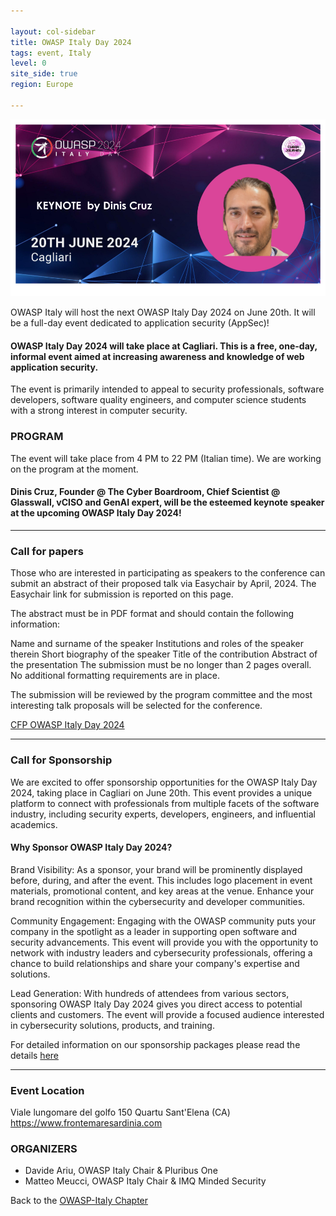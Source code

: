 ```yaml
---

layout: col-sidebar
title: OWASP Italy Day 2024
tags: event, Italy
level: 0
site_side: true
region: Europe

---
```

<img src="https://github.com/OWASP/www-chapter-italy/blob/master/assets/images/OWASPIT2024Top.png?raw=true"/>  

OWASP Italy will host the next OWASP Italy Day 2024 on June 20th. It will be a full-day event dedicated to application security (AppSec)!

#### OWASP Italy Day 2024 will take place at Cagliari. This is a free, one-day, informal event aimed at increasing awareness and knowledge of web application security.

The event is primarily intended to appeal to security professionals, software developers, software quality engineers, and computer science students with a strong interest in computer security. 

### PROGRAM

The event will take place from 4 PM to 22 PM (Italian time). We are working on the program at the moment.

#### Dinis Cruz, Founder @ The Cyber Boardroom, Chief Scientist @ Glasswall, vCISO and GenAI expert, will be the esteemed keynote speaker at the upcoming OWASP Italy Day 2024! ####



---

### Call for papers 

Those who are interested in participating as speakers to the conference can submit an abstract of their proposed talk via Easychair by April, 2024. The Easychair link for submission is reported on this page.

The abstract must be in PDF format and should contain the following information: 

Name and surname of the speaker
Institutions and roles of the speaker therein
Short biography of the speaker
Title of the contribution 
Abstract of the presentation
The submission must be no longer than 2 pages overall. No additional formatting requirements are in place.

The submission will be reviewed by the program committee and the most interesting talk proposals will be selected for the conference.

[CFP OWASP Italy Day 2024](https://easychair.org/cfp/CJ24)

---

### Call for Sponsorship 

We are excited to offer sponsorship opportunities for the OWASP Italy Day 2024, taking place in Cagliari on June 20th. This event provides a unique platform to connect with professionals from multiple facets of the software industry, including security experts, developers, engineers, and influential academics.

#### Why Sponsor OWASP Italy Day 2024?
Brand Visibility: As a sponsor, your brand will be prominently displayed before, during, and after the event. This includes logo placement in event materials, promotional content, and key areas at the venue. Enhance your brand recognition within the cybersecurity and developer communities.

Community Engagement: Engaging with the OWASP community puts your company in the spotlight as a leader in supporting open software and security advancements. This event will provide you with the opportunity to network with industry leaders and cybersecurity professionals, offering a chance to build relationships and share your company's expertise and solutions.

Lead Generation: With hundreds of attendees from various sectors, sponsoring OWASP Italy Day 2024 gives you direct access to potential clients and customers. The event will provide a focused audience interested in cybersecurity solutions, products, and training.

For detailed information on our sponsorship packages please read the details [here](https://owasp.org/www-chapter-italy/events/OWASPIt24SponsorKit)

---

### Event Location
Viale lungomare del golfo 150 Quartu Sant'Elena (CA)
https://www.frontemaresardinia.com

### ORGANIZERS
- Davide Ariu, OWASP Italy Chair & Pluribus One
- Matteo Meucci, OWASP Italy Chair & IMQ Minded Security


Back to the [OWASP-Italy Chapter](https://owasp.org/www-chapter-italy)
